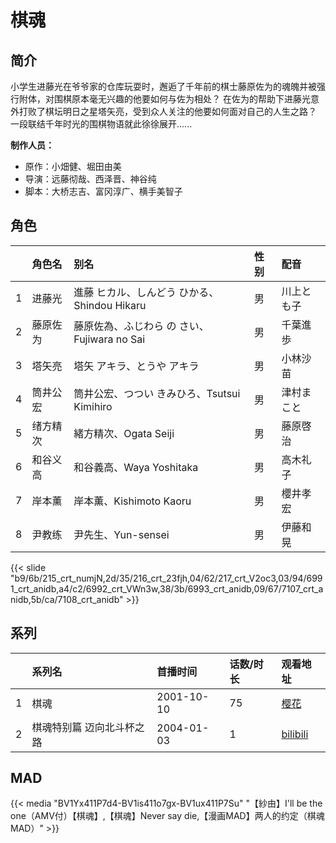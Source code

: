 # 棋魂


## 简介

小学生进藤光在爷爷家的仓库玩耍时，邂逅了千年前的棋士藤原佐为的魂魄并被强行附体，对围棋原本毫无兴趣的他要如何与佐为相处？
在佐为的帮助下进藤光意外打败了棋坛明日之星塔矢亮，受到众人关注的他要如何面对自己的人生之路？
一段联结千年时光的围棋物语就此徐徐展开......

**制作人员：**
- 原作：小畑健、堀田由美
- 导演：远藤彻哉、西泽晋、神谷纯
- 脚本：大桥志吉、富冈淳广、横手美智子

## 角色

|     |   角色名   |   别名  | 性别 |  配音  |
|:--- |:------  |:----      |:---  |:--   |
| 1 | 进藤光 | 進藤 ヒカル、しんどう ひかる、Shindou Hikaru | 男 | 川上とも子 |
| 2 | 藤原佐为 | 藤原佐為、ふじわら の さい、Fujiwara no Sai | 男 | 千葉進歩 |
| 3 | 塔矢亮 | 塔矢 アキラ、とうや アキラ | 男 | 小林沙苗 |
| 4 | 筒井公宏 | 筒井公宏、つつい きみひろ、Tsutsui Kimihiro | 男 | 津村まこと |
| 5 | 绪方精次 | 緒方精次、Ogata Seiji | 男 | 藤原啓治 |
| 6 | 和谷义高 | 和谷義高、Waya Yoshitaka | 男 | 高木礼子 |
| 7 | 岸本薰 | 岸本薫、Kishimoto Kaoru | 男 | 櫻井孝宏 |
| 8 | 尹教练 | 尹先生、Yun-sensei | 男 | 伊藤和晃 |

{{< slide "b9/6b/215_crt_numjN,2d/35/216_crt_23fjh,04/62/217_crt_V2oc3,03/94/6991_crt_anidb,a4/c2/6992_crt_VWn3w,38/3b/6993_crt_anidb,09/67/7107_crt_anidb,5b/ca/7108_crt_anidb" >}}

## 系列

|     | 系列名           | 首播时间       | 话数/时长 | 观看地址                                                    |
|:----|:--------------|:-----------|:------|:--------------------------------------------------------|
| 1   | 棋魂            | 2001-10-10 | 75    | [樱花](https://www.cykz.net/vodplay/qihundiyiji-1-1/)     |
| 2   | 棋魂特别篇 迈向北斗杯之路 | 2004-01-03 | 1     | [bilibili](https://www.bilibili.com/video/BV1Ax41157HN) |


## MAD

{{< media  "BV1Yx411P7d4-BV1is411o7gx-BV1ux411P7Su"
"【紗由】I'll be the one（AMV付）【棋魂】,【棋魂】Never say die,【漫画MAD】两人的约定（棋魂MAD）"  >}}
